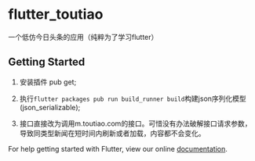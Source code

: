 # flutter_toutiao

一个低仿今日头条的应用（纯粹为了学习flutter）


## Getting Started

1. 安装插件 pub get;

2. 执行`flutter packages pub run build_runner build`构建json序列化模型(json_serializable);

3. 接口直接改为调用m.toutiao.com的接口。可惜没有办法破解接口请求参数，导致同类型新闻在短时间内刷新或者加载，内容都不会变化。


For help getting started with Flutter, view our online
[documentation](https://flutter.io/).


